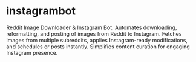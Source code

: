 # instagrambot
 Reddit Image Downloader &amp; Instagram Bot. Automates downloading, reformatting, and posting of images from Reddit to Instagram. Fetches images from multiple subreddits, applies Instagram-ready modifications, and schedules or posts instantly. Simplifies content curation for engaging Instagram presence.

